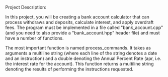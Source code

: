 Project Description:

In this project, you will be creating a bank account calculator that can process withdraws and deposits, calculate interest, and apply overdraft fees. The program must be implemented in a file called "bank_account.cpp" (and you need to also provide a "bank_account.hpp" header file) and must have a number of functions.

The most important function is named process_commands. It takes as arguments a multiline string (where each line of the string denotes a date and an instruction) and a double denoting the Annual Percent Rate (apr, i.e. the interest rate for the account). This function returns a multiline string denoting the results of performing the instructions requested.
